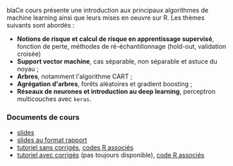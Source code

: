 blaCe cours présente une introduction aux principaux algorithmes de machine learning ainsi que leurs mises en oeuvre sur R. Les thèmes suivants sont abordés :

- **Notions de risque et calcul de risque en apprentissage supervisé**, fonction de perte, méthodes de ré-échantillonnage (hold-out, validation croisée)   
- **Support vector machine**, cas séparable, non séparable et astuce du noyau ;
- **Arbres**, notamment l'algorithme CART ;
- **Agrégation d'arbres**, forêts aléatoires et gradient boosting ;
- **Réseaux de neurones et introduction au deep learning**, perceptron multicouches avec `keras`.



### Documents de cours

- [slides](cours.pdf)
- [slides au format rapport](cours_article.pdf)
- [tutoriel sans corrigés](https://lrouviere.github.io/TUTO_ML/), [codes R associés](codes_sans_cor.R)
- [tutoriel avec corrigés](https://lrouviere.github.io/TUTO_ML/correction/) (pas toujours disponible), [code R associés](codes_avec_cor.R)

